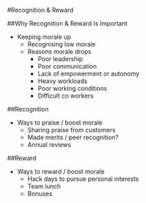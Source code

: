 #Recognition & Reward

##Why Recognition & Reward Is Important
- Keeping morale up
  - Recognising low morale
  - Reasons morale drops
    - Poor leadership
    - Poor communication
    - Lack of empowerment or autonomy
    - Heavy workloads
    - Poor working conditions
    - Difficult co workers

##Recognition
- Ways to praise / boost morale
  - Sharing praise from customers
  - Made merits / peer recognition?
  - Annual reviews

##Reward
- Ways to reward / boost morale
  - Hack days to pursue personal interests
  - Team lunch
  - Bonuses
